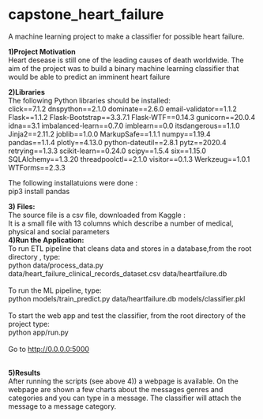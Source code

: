 # capstone_heart_failure
A machine learning project to make a classifier for possible heart failure.


**1)Project Motivation**</br>
Heart desease is still one of the leading causes of death worldwide. The aim of the project was to build a binary machine learning classifier that would be able to predict an imminent heart failure

**2)Libraries**</br>
The following Python libraries should be installed:</br>
click==7.1.2
dnspython==2.1.0
dominate==2.6.0
email-validator==1.1.2
Flask==1.1.2
Flask-Bootstrap==3.3.7.1
Flask-WTF==0.14.3
gunicorn==20.0.4
idna==3.1
imbalanced-learn==0.7.0
imblearn==0.0
itsdangerous==1.1.0
Jinja2==2.11.2
joblib==1.0.0
MarkupSafe==1.1.1
numpy==1.19.4
pandas==1.1.4
plotly==4.13.0
python-dateutil==2.8.1
pytz==2020.4
retrying==1.3.3
scikit-learn==0.24.0
scipy==1.5.4
six==1.15.0
SQLAlchemy==1.3.20
threadpoolctl==2.1.0
visitor==0.1.3
Werkzeug==1.0.1
WTForms==2.3.3

The following installatuions were done :</br>
 pip3 install pandas

**3) Files:**</br>
The source file is a csv file, downloaded from Kaggle :
</br>
It is a small file with 13 columns which describe a number of medical, physical and social parameters
</br>
**4)Run the Application:**
<br>
To run ETL pipeline that cleans data and stores in a database,from the root directory , type:</br>
python data/process_data.py data/heart_failure_clinical_records_dataset.csv data/heartfailure.db 
<br>
<br>
To run the ML pipeline, type:</br>
python models/train_predict.py data/heartfailure.db models/classifier.pkl
<br>
<br>
To start the web app and test the classifier, from the root directory of the project type:</br>
python app/run.py
<br>
<br>
Go to http://0.0.0.0:5000
</br>
</br>  

**5)Results** </br>
After running the scripts (see above 4)) a webpage is available.
On the webpage are shown a few charts about the messages genres and categories and you can type in a message. The classifier will attach the message to a message category.

